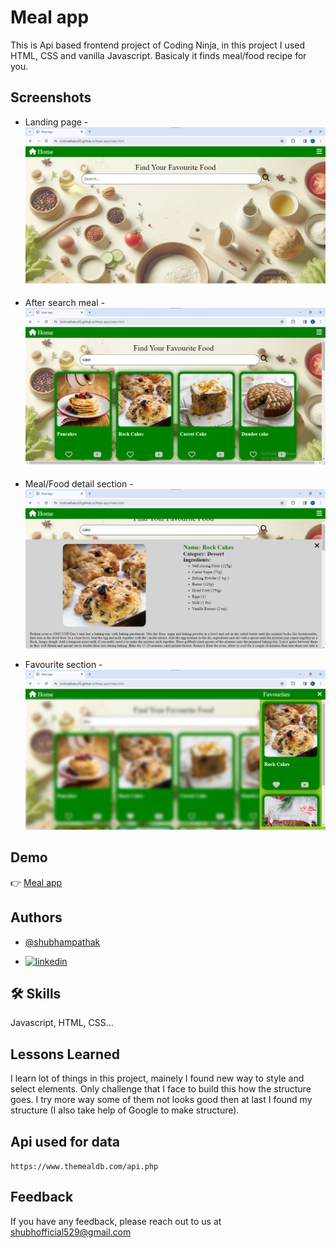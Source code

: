 # Meal app

This is Api based frontend project of Coding Ninja, in this project I used HTML, CSS and vanilla Javascript.
Basicaly it finds meal/food recipe for you.


## Screenshots
- Landing page -
![App Screenshot](./asset/screenshot1.png)

- After search meal -
![App Screenshot](./asset/screenshot2.png)

- Meal/Food detail section -
![App Screenshot](./asset/screenshot3.png)

- Favourite section -
![App Screenshot](./asset/screenshot4.png)


## Demo

👉 [Meal app](https://github.com/Shubhampathak529/Meal-app.git)

## Authors

- [@shubhampathak](https://github.com/Shubhampathak529/Meal-app.git)

- [![linkedin](https://img.shields.io/badge/linkedin-0A66C2?style=for-the-badge&logo=linkedin&logoColor=white)](www.linkedin.com/in/shubham-pathak-471a4a258/)


## 🛠 Skills
Javascript, HTML, CSS...


## Lessons Learned

I learn lot of things in this project, mainely I found new way to style and select elements. Only challenge that I face to build this how the structure goes. I try more way some of them not looks good then at last I found my structure (I also take help of Google to make structure).


## Api used for data

`https://www.themealdb.com/api.php`

## Feedback

If you have any feedback, please reach out to us at shubhofficial529@gmail.com
